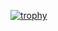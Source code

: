 

[![trophy](https://github-profile-trophy.vercel.app/?username=mohatala)](https://github.com/ryo-ma/github-profile-trophy)
